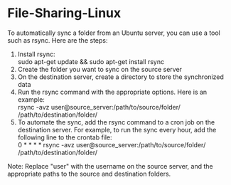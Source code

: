 # File-Sharing-Linux



To automatically sync a folder from an Ubuntu server, you can use a tool such as rsync. Here are the steps:

1. Install rsync: <br>
sudo apt-get update && sudo apt-get install rsync<br>
2. Create the folder you want to sync on the source server<br>
3. On the destination server, create a directory to store the synchronized data<br>
4. Run the rsync command with the appropriate options. Here is an example:<br>
rsync -avz user@source_server:/path/to/source/folder/ /path/to/destination/folder/
5. To automate the sync, add the rsync command to a cron job on the destination server. For example, to run the sync every hour, add the following line to the crontab file:<br>
0 * * * * rsync -avz user@source_server:/path/to/source/folder/ /path/to/destination/folder/<br>

Note: Replace "user" with the username on the source server, and the appropriate paths to the source and destination folders.
